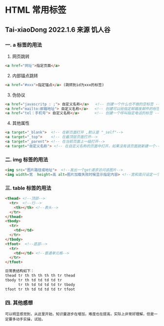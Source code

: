 # HTML 常用标签
## Tai-xiaoDong  2022.1.6 来源 饥人谷


### 一. a 标签的用法

1. 网页跳转
~~~html
<a href="网址">指定页面</a> 
~~~
2. 内部锚点跳转
~~~html
<a href="#xxx">指定锚点</a> (跳转到id为xxx的标签)
~~~
3. 伪协议
~~~html
<a href="javascritp : ;"> 自定义名称</a>   <!-- 创建一个什么也不做的空标签 -->
<a href="mailto:邮箱地址"> 自定义名称</a>   <!-- 创建可以给指定邮箱发邮件的标签 -->
<a href="tel：手机号"> 自定义名称</a>       <!-- 创建一个呼叫指定电话的标签 -->
~~~
4. 其他属性
~~~html
<a target="_blank">  <!-- 在新页面打开 ,默认是 "_self"-->
<a target="_top">    <!-- 在最顶层页面打开-->
<a target="_parent"> <!-- 在当前页面上一级打开-->
<a target="自定义名称"> <!-- 在自定义名称的页面中打开，如果没有该页面就新建一个-->
~~~

### 二. img 标签的用法
~~~html
<img src="图片路径或地址">  <!--发出一个get请求访问该图片-->
<img width=宽  height=高 alt=图片加载失败时候显示指定内容> <!--宽和高只设定一个，另一个会自适应调整，永远不要让图片变形-->
~~~

### 三. table 标签的用法
~~~html
<thead> <!--顶部-->
  <tr>  <!--行-->
    <th></th> <!--表头-->
  </tr>
</thead>
<tbody>
  <tr>
    <td></td>
  </tr>
</tbody>
<tfoot>  <!--底部-->
  <tr>
    <td></td> <!--普通单元格-->
  </tr>
</tfoot>

日常表结构如下：
thead tr th th th th th tr thead
tbody tr th td td td td tr 
      tr th td td td td tr tbody
tfoot tr th td td td td tr tfoot 
~~~

### 四. 其他感想
~~~
可以明显感觉到，从这里开始，知识量逐步在增加，难度也在提高，实际上非常好理解，但是一定要多动手实操，试验。
~~~
